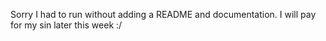 Sorry I had to run without adding a README and documentation. I will pay for my sin later this week :/
